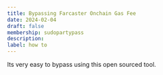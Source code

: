 ```yaml
---
title: Bypassing Farcaster Onchain Gas Fee
date: 2024-02-04
draft: false
membership: sudopartypass
description:
label: how to
---
```

Its very easy to bypass using this open sourced tool.
